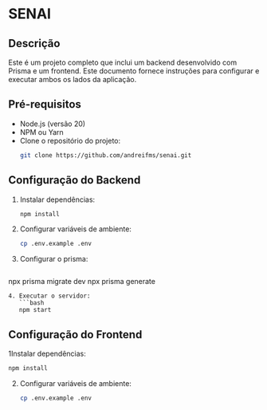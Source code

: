 # SENAI

## Descrição

Este é um projeto completo que inclui um backend desenvolvido com Prisma e um frontend. Este documento fornece
instruções  para configurar e executar ambos os lados da aplicação.

## Pré-requisitos

- Node.js (versão 20)
- NPM ou Yarn
- Clone o repositório do projeto:
   ```bash
   git clone https://github.com/andreifms/senai.git
  ```

## Configuração do Backend

1. Instalar dependências:
   ```bash
   npm install
   ```
2. Configurar variáveis de ambiente:
   ```bash
   cp .env.example .env
   ```
3. Configurar o prisma:
   ```bash
npx prisma migrate dev
npx prisma generate
```
4. Executar o servidor:
   ```bash
   npm start
   ```

## Configuração do Frontend

1Instalar dependências:
   ```bash
   npm install
   ```

2. Configurar variáveis de ambiente:
   ```bash
   cp .env.example .env
   ```
